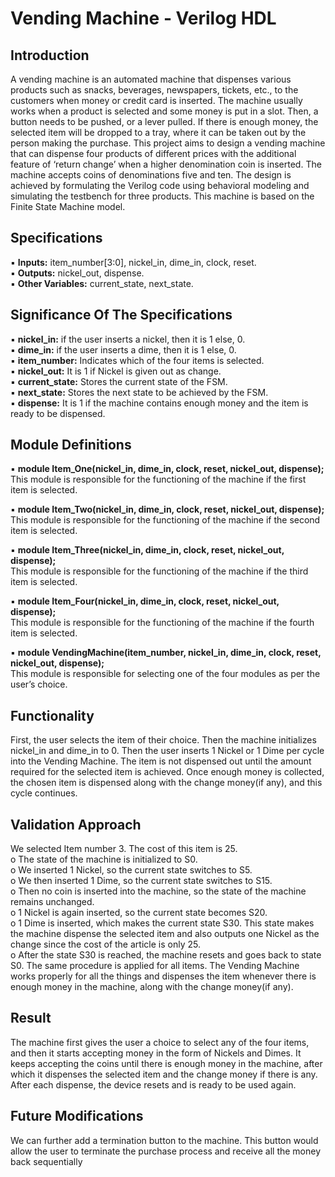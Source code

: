 # Vending Machine - Verilog HDL

## Introduction 
A vending machine is an automated machine that dispenses various products such as
snacks, beverages, newspapers, tickets, etc., to the customers when money or credit card is
inserted. The machine usually works when a product is selected and some money is put in a
slot. Then, a button needs to be pushed, or a lever pulled. If there is enough money, the
selected item will be dropped to a tray, where it can be taken out by the person making the
purchase. This project aims to design a vending machine that can dispense four products of
different prices with the additional feature of ‘return change’ when a higher denomination
coin is inserted. The machine accepts coins of denominations five and ten. The design is
achieved by formulating the Verilog code using behavioral modeling and simulating the
testbench for three products. This machine is based on the Finite State Machine model.

## Specifications
▪ **Inputs:** item_number[3:0], nickel_in, dime_in, clock, reset. \
▪ **Outputs:** nickel_out, dispense. \
▪ **Other Variables:** current_state, next_state.

## Significance Of The Specifications
▪ **nickel_in:** if the user inserts a nickel, then it is 1 else, 0. \
▪ **dime_in:** if the user inserts a dime, then it is 1 else, 0. \
▪ **item_number:** Indicates which of the four items is selected. \
▪ **nickel_out:** It is 1 if Nickel is given out as change. \
▪ **current_state:** Stores the current state of the FSM. \
▪ **next_state:** Stores the next state to be achieved by the FSM. \
▪ **dispense:** It is 1 if the machine contains enough money and the item is ready to be
dispensed.

## Module Definitions
▪ **module Item_One(nickel_in, dime_in, clock, reset, nickel_out, dispense);** \
This module is responsible for the functioning of the machine if the first item is
selected. 

▪ **module Item_Two(nickel_in, dime_in, clock, reset, nickel_out, dispense);** \
This module is responsible for the functioning of the machine if the second item is
selected. 

▪ **module Item_Three(nickel_in, dime_in, clock, reset, nickel_out, dispense);** \
This module is responsible for the functioning of the machine if the third item is
selected. 

▪ **module Item_Four(nickel_in, dime_in, clock, reset, nickel_out, dispense);** \
This module is responsible for the functioning of the machine if the fourth item is
selected. 

▪ **module VendingMachine(item_number, nickel_in, dime_in, clock, reset, nickel_out,
dispense);** \
This module is responsible for selecting one of the four modules as per the user’s
choice.

## Functionality
First, the user selects the item of their choice. Then the machine initializes nickel_in and
dime_in to 0. Then the user inserts 1 Nickel or 1 Dime per cycle into the Vending Machine.
The item is not dispensed out until the amount required for the selected item is achieved.
Once enough money is collected, the chosen item is dispensed along with the change
money(if any), and this cycle continues.

## Validation Approach
We selected Item number 3. The cost of this item is 25. \
o The state of the machine is initialized to S0. \
o We inserted 1 Nickel, so the current state switches to S5. \
o We then inserted 1 Dime, so the current state switches to S15. \
o Then no coin is inserted into the machine, so the state of the machine remains
unchanged. \
o 1 Nickel is again inserted, so the current state becomes S20. \
o 1 Dime is inserted, which makes the current state S30. This state makes the machine
dispense the selected item and also outputs one Nickel as the change since the cost
of the article is only 25. \
o After the state S30 is reached, the machine resets and goes back to state S0.
The same procedure is applied for all items. The Vending Machine works properly for all the
things and dispenses the item whenever there is enough money in the machine, along with
the change money(if any).

## Result
The machine first gives the user a choice to select any of the four items, and then it starts
accepting money in the form of Nickels and Dimes. It keeps accepting the coins until there is
enough money in the machine, after which it dispenses the selected item and the change
money if there is any. After each dispense, the device resets and is ready to be used again.

## Future Modifications
We can further add a termination button to the machine. This button would allow the user
to terminate the purchase process and receive all the money back sequentially
